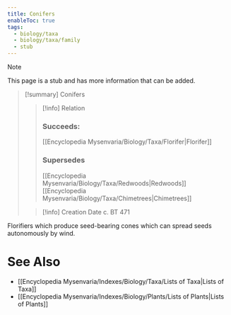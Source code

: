 ```yaml
---
title: Conifers
enableToc: true
tags:
  - biology/taxa
  - biology/taxa/family
  - stub
---
```


> [!note]
> This page is a stub and has more information that can be added.

> [!summary] Conifers
> > [!info] Relation
> > ### Succeeds:
> > [[Encyclopedia Mysenvaria/Biology/Taxa/Florifer|Florifer]]
> > ### Supersedes 
> > [[Encyclopedia Mysenvaria/Biology/Taxa/Redwoods|Redwoods]]
> > [[Encyclopedia Mysenvaria/Biology/Taxa/Chimetrees|Chimetrees]]
>
> > [!info] Creation Date
> > c. BT 471

Florifiers which produce seed-bearing cones which can spread seeds autonomously by wind.

# See Also
- [[Encyclopedia Mysenvaria/Indexes/Biology/Taxa/Lists of Taxa|Lists of Taxa]]
- [[Encyclopedia Mysenvaria/Indexes/Biology/Plants/Lists of Plants|Lists of Plants]]
